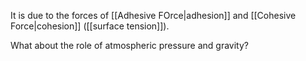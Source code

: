 It is due to the forces of [[Adhesive FOrce|adhesion]] and [[Cohesive Force|cohesion]] ([[surface tension]]).

What about the role of atmospheric pressure and gravity?
